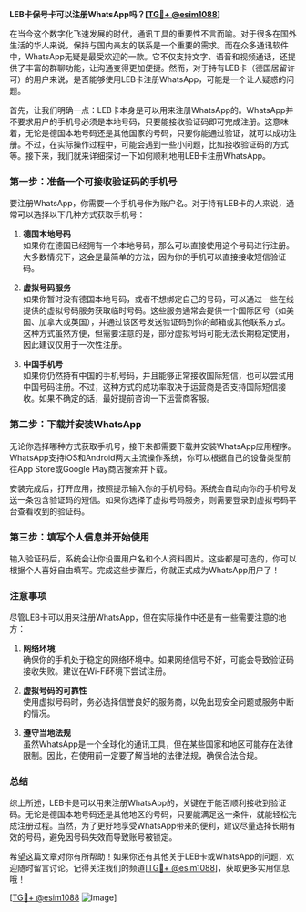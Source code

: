 **LEB卡保号卡可以注册WhatsApp吗？[[TG💪+ @esim1088](https://t.me/s/esim1088)]**

在当今这个数字化飞速发展的时代，通讯工具的重要性不言而喻。对于很多在国外生活的华人来说，保持与国内亲友的联系是一个重要的需求。而在众多通讯软件中，WhatsApp无疑是最受欢迎的一款。它不仅支持文字、语音和视频通话，还提供了丰富的群聊功能，让沟通变得更加便捷。然而，对于持有LEB卡（德国居留许可）的用户来说，是否能够使用LEB卡注册WhatsApp，可能是一个让人疑惑的问题。

首先，让我们明确一点：LEB卡本身是可以用来注册WhatsApp的。WhatsApp并不要求用户的手机号必须是本地号码，只要能接收验证码即可完成注册。这意味着，无论是德国本地号码还是其他国家的号码，只要你能通过验证，就可以成功注册。不过，在实际操作过程中，可能会遇到一些小问题，比如接收验证码的方式等。接下来，我们就来详细探讨一下如何顺利地用LEB卡注册WhatsApp。

### **第一步：准备一个可接收验证码的手机号**

要注册WhatsApp，你需要一个手机号作为账户名。对于持有LEB卡的人来说，通常可以选择以下几种方式获取手机号：

1. **德国本地号码**  
   如果你在德国已经拥有一个本地号码，那么可以直接使用这个号码进行注册。大多数情况下，这会是最简单的方法，因为你的手机可以直接接收短信验证码。

2. **虚拟号码服务**  
   如果你暂时没有德国本地号码，或者不想绑定自己的号码，可以通过一些在线提供的虚拟号码服务获取临时号码。这些服务通常会提供一个国际区号（如美国、加拿大或英国），并通过该区号发送验证码到你的邮箱或其他联系方式。这种方式虽然方便，但需要注意的是，部分虚拟号码可能无法长期稳定使用，因此建议仅用于一次性注册。

3. **中国手机号**  
   如果你仍然持有中国的手机号码，并且能够正常接收国际短信，也可以尝试用中国号码注册。不过，这种方式的成功率取决于运营商是否支持国际短信接收。如果不确定的话，最好提前咨询一下运营商客服。

### **第二步：下载并安装WhatsApp**

无论你选择哪种方式获取手机号，接下来都需要下载并安装WhatsApp应用程序。WhatsApp支持iOS和Android两大主流操作系统，你可以根据自己的设备类型前往App Store或Google Play商店搜索并下载。

安装完成后，打开应用，按照提示输入你的手机号码。系统会自动向你的手机号发送一条包含验证码的短信。如果你选择了虚拟号码服务，则需要登录到虚拟号码平台查看收到的验证码。

### **第三步：填写个人信息并开始使用**

输入验证码后，系统会让你设置用户名和个人资料图片。这些都是可选的，你可以根据个人喜好自由填写。完成这些步骤后，你就正式成为WhatsApp用户了！

### **注意事项**

尽管LEB卡可以用来注册WhatsApp，但在实际操作中还是有一些需要注意的地方：

1. **网络环境**  
   确保你的手机处于稳定的网络环境中。如果网络信号不好，可能会导致验证码接收失败。建议在Wi-Fi环境下尝试注册。

2. **虚拟号码的可靠性**  
   使用虚拟号码时，务必选择信誉良好的服务商，以免出现安全问题或服务中断的情况。

3. **遵守当地法规**  
   虽然WhatsApp是一个全球化的通讯工具，但在某些国家和地区可能存在法律限制。因此，在使用前一定要了解当地的法律法规，确保合法合规。

### **总结**

综上所述，LEB卡是可以用来注册WhatsApp的，关键在于能否顺利接收到验证码。无论是德国本地号码还是其他地区的号码，只要能满足这一条件，就能轻松完成注册过程。当然，为了更好地享受WhatsApp带来的便利，建议尽量选择长期有效的号码，避免因号码失效而导致账号被锁定。

希望这篇文章对你有所帮助！如果你还有其他关于LEB卡或WhatsApp的问题，欢迎随时留言讨论。记得关注我们的频道[[TG💪+ @esim1088](https://t.me/s/esim1088)]，获取更多实用信息哦！

[[TG💪+ @esim1088](https://t.me/s/esim1088) ![Image](https://i.postimg.cc/4NQfJmqS/Snipaste-2025-05-13-00-14-12.png)]